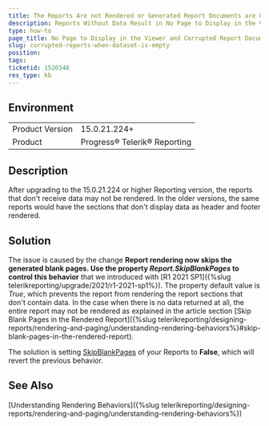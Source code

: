 ```yaml
---
title: The Reports Are not Rendered or Generated Report Documents are Corrupted When the Data Set Comes Back Empty
description: Reports Without Data Result in No Page to Display in the Viewer or Designer and Corrupted Report Documents When Exporting
type: how-to
page_title: No Page to Display in the Viewer and Corrupted Report Documents When Exporting
slug: corrupted-reports-when-dataset-is-empty
position: 
tags: 
ticketid: 1520348
res_type: kb
---
```


## Environment
<table>
	<tbody>
		<tr>
			<td>Product Version</td>
			<td>15.0.21.224+</td>
		</tr>
		<tr>
			<td>Product</td>
			<td>Progress® Telerik® Reporting</td>
		</tr>
	</tbody>
</table>


## Description
After upgrading to the 15.0.21.224 or higher Reporting version, the reports that don't receive data may not be rendered.
In the older versions, the same reports would have the sections that don't display data as header and footer rendered. 

## Solution
The issue is caused by the change __Report rendering now skips the generated blank pages. Use the property *Report.SkipBlankPages* to control this behavior__ that 
we introduced with [R1 2021 SP1]({%slug telerikreporting/upgrade/2021/r1-2021-sp1%}). The property default value is _True_, which prevents the report from rendering the report sections that 
don't contain data. In the case when there is no data returned at all, the entire report may not be rendered as explained in the article section 
[Skip Blank Pages in the Rendered Report]({%slug telerikreporting/designing-reports/rendering-and-paging/understanding-rendering-behaviors%}#skip-blank-pages-in-the-rendered-report).  

The solution is setting [SkipBlankPages](/api/telerik.reporting.processing.report.html#collapsible-Telerik_Reporting_Processing_Report_SkipBlankPages) of your Reports to __False__, which will revert the previous behavior.

## See Also
[Understanding Rendering Behaviors]({%slug telerikreporting/designing-reports/rendering-and-paging/understanding-rendering-behaviors%})
